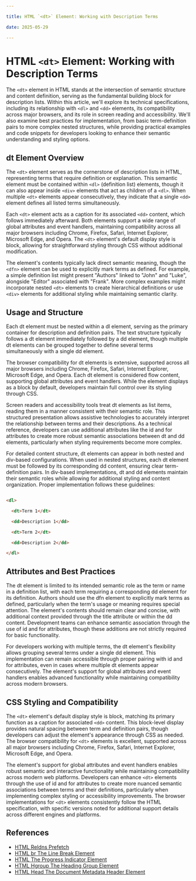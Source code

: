 ```yaml
---

title: HTML `<dt>` Element: Working with Description Terms

date: 2025-05-29

---
```



# HTML `<dt>` Element: Working with Description Terms

The `<dt>` element in HTML stands at the intersection of semantic structure and content definition, serving as the fundamental building block for description lists. Within this article, we'll explore its technical specifications, including its relationship with `<dl>` and `<dd>` elements, its compatibility across major browsers, and its role in screen reading and accessibility. We'll also examine best practices for implementation, from basic term-definition pairs to more complex nested structures, while providing practical examples and code snippets for developers looking to enhance their semantic understanding and styling options.


## dt Element Overview

The `<dt>` element serves as the cornerstone of description lists in HTML, representing terms that require definition or explanation. This semantic element must be contained within `<dl>` (definition list) elements, though it can also appear inside `<div>` elements that act as children of a `<dl>`. When multiple `<dt>` elements appear consecutively, they indicate that a single `<dd>` element defines all listed terms simultaneously.

Each `<dt>` element acts as a caption for its associated `<dd>` content, which follows immediately afterward. Both elements support a wide range of global attributes and event handlers, maintaining compatibility across all major browsers including Chrome, Firefox, Safari, Internet Explorer, Microsoft Edge, and Opera. The `<dt>` element's default display style is block, allowing for straightforward styling through CSS without additional modification.

The element's contents typically lack direct semantic meaning, though the `<dfn>` element can be used to explicitly mark terms as defined. For example, a simple definition list might present "Authors" linked to "John" and "Luke", alongside "Editor" associated with "Frank". More complex examples might incorporate nested `<dt>` elements to create hierarchical definitions or use `<div>` elements for additional styling while maintaining semantic clarity.


## Usage and Structure

Each dt element must be nested within a dl element, serving as the primary container for description and definition pairs. The text structure typically follows a dt element immediately followed by a dd element, though multiple dt elements can be grouped together to define several terms simultaneously with a single dd element.

The browser compatibility for dt elements is extensive, supported across all major browsers including Chrome, Firefox, Safari, Internet Explorer, Microsoft Edge, and Opera. Each dt element is considered flow content, supporting global attributes and event handlers. While the element displays as a block by default, developers maintain full control over its styling through CSS.

Screen readers and accessibility tools treat dt elements as list items, reading them in a manner consistent with their semantic role. This structured presentation allows assistive technologies to accurately interpret the relationship between terms and their descriptions. As a technical reference, developers can use additional attributes like the id and for attributes to create more robust semantic associations between dt and dd elements, particularly when styling requirements become more complex.

For detailed content structure, dt elements can appear in both nested and div-based configurations. When used in nested structures, each dt element must be followed by its corresponding dd content, ensuring clear term-definition pairs. In div-based implementations, dt and dd elements maintain their semantic roles while allowing for additional styling and content organization. Proper implementation follows these guidelines:

```html

<dl>

  <dt>Term 1</dt>

  <dd>Description 1</dd>

  <dt>Term 2</dt>

  <dd>Description 2</dd>

</dl>

```


## Attributes and Best Practices

The dt element is limited to its intended semantic role as the term or name in a definition list, with each term requiring a corresponding dd element for its definition. Authors should use the dfn element to explicitly mark terms as defined, particularly when the term's usage or meaning requires special attention. The element's contents should remain clear and concise, with additional context provided through the title attribute or within the dd content. Development teams can enhance semantic association through the use of id and for attributes, though these additions are not strictly required for basic functionality.

For developers working with multiple terms, the dt element's flexibility allows grouping several terms under a single dd element. This implementation can remain accessible through proper pairing with id and for attributes, even in cases where multiple dt elements appear consecutively. The element's support for global attributes and event handlers enables advanced functionality while maintaining compatibility across modern browsers.


## CSS Styling and Compatibility

The `<dt>` element's default display style is block, matching its primary function as a caption for associated `<dd>` content. This block-level display provides natural spacing between term and definition pairs, though developers can adjust the element's appearance through CSS as needed. The browser compatibility for `<dt>` elements is excellent, supported across all major browsers including Chrome, Firefox, Safari, Internet Explorer, Microsoft Edge, and Opera.

The element's support for global attributes and event handlers enables robust semantic and interactive functionality while maintaining compatibility across modern web platforms. Developers can enhance `<dt>` elements through the use of id and for attributes to create more nuanced semantic associations between terms and their definitions, particularly when implementing complex styling or accessibility improvements. The browser implementations for `<dt>` elements consistently follow the HTML specification, with specific versions noted for additional support details across different engines and platforms.

## References

- [HTML Reldns Prefetch](https://github.com/serpuniversity/learn/blob/main/html/HTML%20Reldns%20Prefetch.md)
- [HTML br The Line Break Element](https://github.com/serpuniversity/learn/blob/main/html/HTML%20br%20The%20Line%20Break%20Element.md)
- [HTML The Progress Indicator Element](https://github.com/serpuniversity/learn/blob/main/html/HTML%20The%20Progress%20Indicator%20Element.md)
- [HTML Hgroup The Heading Group Element](https://github.com/serpuniversity/learn/blob/main/html/HTML%20Hgroup%20The%20Heading%20Group%20Element.md)
- [HTML Head The Document Metadata Header Element](https://github.com/serpuniversity/learn/blob/main/html/HTML%20Head%20The%20Document%20Metadata%20Header%20Element.md)